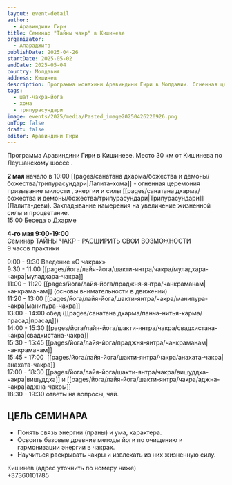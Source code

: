 ```yaml
---
layout: event-detail
author:
  - Аравиндини Гири
title: Семинар "Тайны чакр" в Кишиневе
organizator:
  - Апараджита
publishDate: 2025-04-26
startDate: 2025-05-02
endDate: 2025-05-04
country: Молдавия
address: Кишинев
description: Программа монахини Аравиндини Гири в Молдавии. Огненная церемония- Лалита-хома, семинар "Тайны чакр. Расширить свои возможности", Беседы о Дхарме.
tags:
  - шат-чакра-йога
  - хома
  - трипурасундари
image: events/2025/media/Pasted_image20250426220926.png
onTop: false
draft: false
editor: Аравиндини Гири
---
```


Программа Аравиндини Гири в Кишиневе. Место 30 км от Кишинева по Леушанскому шоссе .

**2 мая**
начало в 10:00 [[pages/санатана дхарма/божества и демоны/божества/трипурасундари|Лалита-хома]]  - огненная церемония призывание милости , энергии и силы [[pages/санатана дхарма/божества и демоны/божества/трипурасундари|Трипурасундари]] (Лалита-деви). Закладывание намерения на увеличение жизненной силы и процветание. \
15:00 Беседа о Дхарме

**4-го мая 9:00-19:00** \
Семинар ТАЙНЫ ЧАКР - РАСШИРИТЬ СВОИ ВОЗМОЖНОСТИ \
9 часов практики

9:00 - 9:30 Введение «О чакрах» \
9:30 - 11:00 [[pages/йога/лайя-йога/шакти-янтра/чакра/муладхара-чакра|муладхара-чакра]] \
11:00 - 11:20 [[pages/йога/лайя-йога/праджня-янтра/чанкраманам|чанкраманам]] (основы внимательности в движении) \
11:20 - 13:00 [[pages/йога/лайя-йога/шакти-янтра/чакра/манипура-чакра|манипура-чакра]] \
13:00 - 14:00 обед ([[pages/санатана дхарма/панча-нитья-карма/прасад|прасад]]) \
14:00 - 15:30 [[pages/йога/лайя-йога/шакти-янтра/чакра/свадхистана-чакра|свадхистана-чакра]] \
15:30 - 15:45 [[pages/йога/лайя-йога/праджня-янтра/чанкраманам|чанкраманам]] \
15:45 - 17:00  [[pages/йога/лайя-йога/шакти-янтра/чакра/анахата-чакра|анахата-чакра]] \
17:00 - 18:30 [[pages/йога/лайя-йога/шакти-янтра/чакра/вишуддха-чакра|вишуддха]] и [[pages/йога/лайя-йога/шакти-янтра/чакра/аджна-чакра|аджна-чакры]] \
18:30 - 19:30 ответы на вопросы, чай.

## ЦЕЛЬ СЕМИНАРА

- Понять связь энергии (праны) и ума, характера.
- Освоить базовые древние методы йоги по очищению и гармонизации энергии в чакрах.
- Научиться раскрывать чакры и извлекать из них жизненную силу.

Кишинев (адрес уточнить по номеру ниже)\
+37360101785